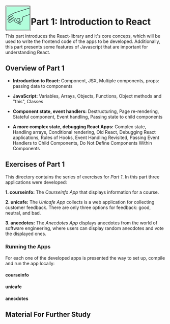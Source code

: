 <h1>
<img src="https://raw.githubusercontent.com/katerina-tziala/fullstackopen2019/master/documentation_images/part1_logo.png" alt="part logo" width="80" height="80" align="left" >
<br/>Part 1: Introduction to React<br/>
</h1>

This part introduces the React-library and it's core conceps, which will be used to write the frontend code of the apps to be developed. Additionally, this part presents some features of Javascript that are important for understanding React.

<h2>Overview of Part 1</h2>

* **Introduction to React:** Component, JSX, Multiple components, props: passing data to components

* **JavaScript:** Variables, Arrays, Objects, Functions, Object methods and "this", Classes

* **Component state, event handlers:** Destructuring, Page re-rendering, Stateful component, Event handling, Passing state to child components

* **A more complex state, debugging React Apps:** Complex state, Handling arrays, Conditional rendering, Old React, Debugging React applications, Rules of Hooks, Event Handling Revisited, Passing Event Handlers to Child Components, Do Not Define Components Within Components

<h2>Exercises of Part 1</h2>

This directory contains the series of exercises for *Part 1*. In this part three applications were developed:

**1. courseinfo:** The *Courseinfo App* that displays information for a course.

**2. unicafe:** The *Unicafe App* collects is a web application for collecting customer feedback. There are only three options for feedback: good, neutral, and bad.

**3. anecdotes:** The *Anecdotes App* displays anecdotes from the world of software engineering, where users can display random anecdotes and vote the displayed ones. 

<h3>Running the Apps</h3>

For each one of the developed apps is presented the way to set up, compile and run the app locally:
<h4>courseinfo</h4>
<h4>unicafe</h4>
<h4>anecdotes</h4>

<h2>Material For Further Study</h2>
